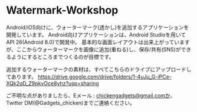 # Watermark-Workshop
Android/iOS向けに、ウォーターマーク(透かし)を追加するアプリケーションを開発しています。
Android向けアプリケーションは、Android Studioを用いてAPI 26(Android 8.0)で開発中。
基本的な画面レイアウトは出来上がっていますが、ここからウォーターマークを画像に追加(重ねる)し、保存/共有(SNS)ができるようにするところまでつくるのが目標です。

追加するウォーターマークの素材は、すべてこちらのドライブにアップロードしてあります。
https://drive.google.com/drive/folders/1-4uJu_G-iPCe-XQk2qD_Z9pkvOce8yhz?usp=sharing

ご不明な点がありましたら、Eメール : chickengadgets@gmail.comか、Twitter DM(@Gadgets_chicken)までご連絡ください。
